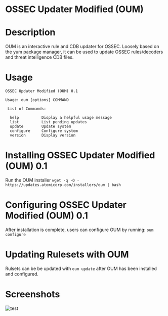 # OSSEC Updater Modified (OUM)

# Description

OUM is an interactive rule and CDB updater for OSSEC. Loosely based on the yum package manager, it can be used to update OSSEC rules/decoders and threat intelligence CDB files.

# Usage

```
OSSEC Updater Modified (OUM) 0.1

Usage: oum [options] COMMAND 

 List of Commands:

  help			Display a helpful usage message
  list			List pending updates
  update		Update system
  configure		Configure system
  version		Display version
```

# Installing OSSEC Updater Modified (OUM) 0.1
Run the OUM installer 
`wget -q -O - https://updates.atomicorp.com/installers/oum | bash`

# Configuring OSSEC Updater Modified (OUM) 0.1
After installation is complete, users can configure OUM by running: 
`oum configure`

# Updating Rulesets with OUM 
Rulsets can be be updated with `oum update` after OUM has been installed and configured.

# Screenshots

![test](https://github.com/ossec/oum/blob/main/images/oum-v1.gif)
